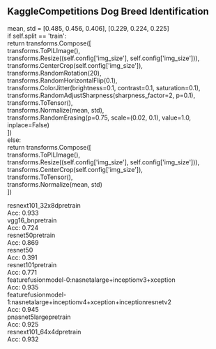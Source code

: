 ## KaggleCompetitions  Dog Breed Identification  
  
  
mean, std = [0.485, 0.456, 0.406], [0.229, 0.224, 0.225]  
        if self.split == 'train':  
            return transforms.Compose([  
                transforms.ToPILImage(),  
                transforms.Resize((self.config['img_size'], self.config['img_size'])),   
                transforms.CenterCrop(self.config['img_size']),  
                transforms.RandomRotation(20),   
                transforms.RandomHorizontalFlip(0.1),   
                transforms.ColorJitter(brightness=0.1, contrast=0.1, saturation=0.1),  
                transforms.RandomAdjustSharpness(sharpness_factor=2, p=0.1),   
                transforms.ToTensor(),   
                transforms.Normalize(mean, std),  
                transforms.RandomErasing(p=0.75, scale=(0.02, 0.1), value=1.0, inplace=False)  
            ])  
        else:  
            return transforms.Compose([  
                transforms.ToPILImage(),  
                transforms.Resize((self.config['img_size'], self.config['img_size'])),  
                transforms.CenterCrop(self.config['img_size']),  
                transforms.ToTensor(),  
                transforms.Normalize(mean, std)  
            ])  
  
  
resnext101_32x8dpretrain  
Acc: 0.933  
vgg16_bnpretrain  
Acc: 0.724  
resnet50pretrain  
Acc: 0.869  
resnet50  
Acc: 0.391  
resnet101pretrain  
Acc: 0.771  
featurefusionmodel-0:nasnetalarge+inceptionv3+xception  
Acc: 0.935  
featurefusionmodel-1:nasnetalarge+inceptionv4+xception+inceptionresnetv2  
Acc: 0.945  
pnasnet5largepretrain  
Acc: 0.925  
resnext101_64x4dpretrain  
Acc: 0.932  
